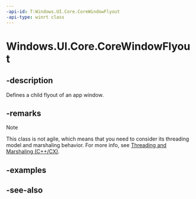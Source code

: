 ```yaml
---
-api-id: T:Windows.UI.Core.CoreWindowFlyout
-api-type: winrt class
---
```


<!-- Class syntax.
public class CoreWindowFlyout : Windows.UI.Core.ICoreWindowFlyout
-->

# Windows.UI.Core.CoreWindowFlyout

## -description
Defines a child flyout of an app window.

## -remarks

<!-- confirmed -->
> [!NOTE]
> This class is not agile, which means that you need to consider its threading model and marshaling behavior. For more info, see [Threading and Marshaling (C++/CX)](http://msdn.microsoft.com/en-us/library/windows/apps/hh771042.aspx).

## -examples

## -see-also
